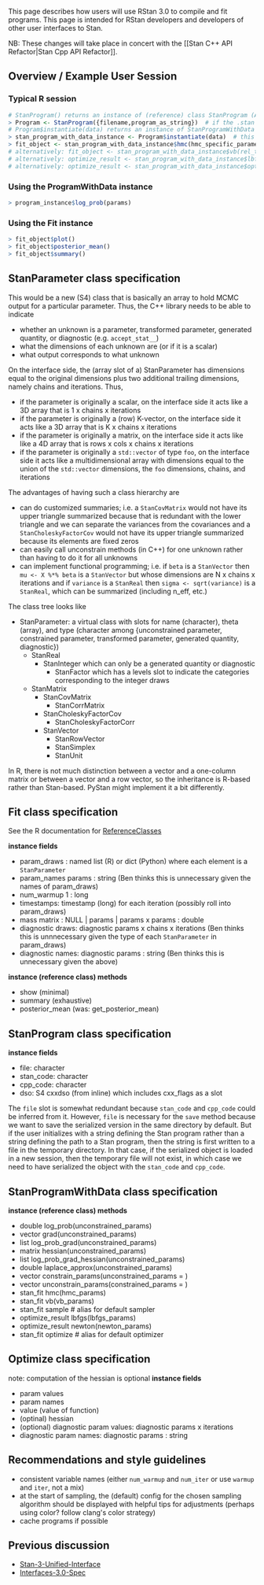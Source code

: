 This page describes how users will use RStan 3.0 to compile and fit programs. This page is intended for RStan developers and developers of other user interfaces to Stan.

NB: These changes will take place in concert with the [[Stan C++ API Refactor|Stan Cpp API Refactor]].

## Overview / Example User Session
### Typical R  session
```R
# StanProgram() returns an instance of (reference) class StanProgram (AR: I'm confused, isn't StanProgram *the* reference class)?
> Program <- StanProgram({filename,program_as_string})  # if the .stan file does not parse this will fail quick. if not, this will be the "long" compile. (AR: I would be expecting StanProgram$instantiate({filename, program_as_string}) given the subsequent API)
# Program$instantiate(data) returns an instance of StanProgramWithData (due to R reference classes lacking static/class methods)
> stan_program_with_data_instance <- Program$instantiate(data)  # this will be fast
> fit_object <- stan_program_with_data_instance$hmc(hmc_specific_parameters)
# alternatively: fit_object <- stan_program_with_data_instance$vb(rel_tol = 1e-4, abs_tol = 1e10)
# alternatively: optimize_result <- stan_program_with_data_instance$lbfgs(lbfgs_specific_parameters)
# alternatively: optimize_result <- stan_program_with_data_instance$optimize() # alias for $lbfgs() with only defaults
```
### Using the ProgramWithData instance
```R
> program_instance$log_prob(params)
```
### Using the Fit instance
```R
> fit_object$plot()
> fit_object$posterior_mean()
> fit_object$summary()
```
## StanParameter class specification
This would be a new (S4) class that is basically an array to hold MCMC output for a particular parameter. Thus, the C++ library needs to be able to indicate
- whether an unknown is a parameter, transformed parameter, generated quantity, or diagnostic (e.g. ``accept_stat__``)
- what the dimensions of each unknown are (or if it is a scalar)
- what output corresponds to what unknown

On the interface side, the (array slot of a) StanParameter has dimensions equal to the original dimensions plus two additional trailing dimensions, namely chains and iterations. Thus,
- if the parameter is originally a scalar, on the interface side it acts like a 3D array that is 1 x chains x iterations
- if the parameter is originally a (row) K-vector, on the interface side it acts like a 3D array that is K  x chains x iterations
- if the parameter is originally a matrix, on the interface side it acts like like a 4D array that is rows x cols x chains x iterations
- if the parameter is originally a ``std::vector`` of type ``foo``, on the interface side it acts like a multidimensional array with dimensions equal to the union of the ``std::vector`` dimensions, the ``foo`` dimensions, chains, and iterations

The advantages of having such a class hierarchy are
- can do customized summaries; i.e. a ``StanCovMatrix`` would not have its upper triangle summarized because that is redundant with the lower triangle and we can separate the variances from the covariances and a ``StanCholeskyFactorCov`` would not have its upper triangle summarized because its elements are fixed zeros
- can easily call unconstrain methods (in C++) for one unknown rather than having to do it for all unknowns
- can implement functional programming; i.e. if ``beta`` is a ``StanVector`` then ``mu <- X %*% beta`` is a ``StanVector`` but whose dimensions are N x chains x iterations and if ``variance`` is a ``StanReal`` then ``sigma <- sqrt(variance)`` is a ``StanReal``, which can be summarized (including n_eff, etc.)

The class tree looks like
- StanParameter: a virtual class with slots for name (character), theta (array), and type (character among {unconstrained parameter, constrained parameter, transformed parameter, generated quantity, diagnostic})
    - StanReal
        - StanInteger which can only be a generated quantity or diagnostic
            - StanFactor which has a levels slot to indicate the categories corresponding to the integer draws
    - StanMatrix
        - StanCovMatrix
            - StanCorrMatrix
        - StanCholeskyFactorCov
            - StanCholeskyFactorCorr
        - StanVector
            - StanRowVector
            - StanSimplex
            - StanUnit

In R, there is not much distinction between a vector and a one-column matrix or between a vector and a row vector, so the inheritance is R-based rather than Stan-based. PyStan might implement it a bit differently.


## Fit class specification
See the R documentation for [ReferenceClasses](http://stat.ethz.ch/R-manual/R-devel/library/methods/html/refClass.html)

**instance fields**
- param_draws : named list (R) or dict (Python) where each element is a ``StanParameter``
- param_names  params : string (Ben thinks this is unnecessary given the names of param_draws)
- num_warmup 1 : long
- timestamps: timestamp (long) for each iteration (possibly roll into param_draws)
- mass matrix : NULL | params | params x params : double
- diagnostic draws: diagnostic params x chains x iterations (Ben thinks this is unnnecessary given the type of each ``StanParameter`` in param_draws)
- diagnostic names: diagnostic params : string (Ben thinks this is unnecessary given the above)

**instance (reference class) methods**
- show (minimal)
- summary (exhaustive)
- posterior_mean (was: get_posterior_mean)

## StanProgram class specification
**instance fields**
- file: character
- stan_code: character
- cpp_code: character
- dso: S4 cxxdso (from inline) which includes cxx_flags as a slot

The ``file`` slot is somewhat redundant because ``stan_code`` and ``cpp_code`` could be inferred from it. However, ``file`` is necessary for the ``save`` method because we want to save the serialized version in the same directory by default. But if the user initializes with a string defining the Stan program rather than a string defining the path to a Stan program, then the string is first written to a file in the temporary directory. In that case, if the serialized object is loaded in a new session, then the temporary file will not exist, in which case we need to have serialized the object with the ``stan_code`` and ``cpp_code``.

## StanProgramWithData class specification
**instance (reference class) methods**
- double log_prob(unconstrained_params)
- vector grad(unconstrained_params)
- list log_prob_grad(unconstrained_params)
- matrix hessian(unconstrained_params)
- list log_prob_grad_hessian(unconstrained_params)
- double laplace_approx(unconstrained_params)
- vector constrain_params(unconstrained_params = <vector>)
- vector unconstrain_params(constrained_params = <vector>)
- stan_fit hmc(hmc_params)
- stan_fit vb(vb_params)
- stan_fit sample # alias for default sampler
- optimize_result lbfgs(lbfgs_params)
- optimize_result newton(newton_params)
- stan_fit optimize # alias for default optimizer

## Optimize class specification
note: computation of the hessian is optional
**instance fields**
- param values
- param names
- value (value of function)
- (optinal) hessian
- (optional) diagnostic param values: diagnostic params x iterations
- diagnostic param names: diagnostic params : string

## Recommendations and style guidelines
- consistent variable names (either ``num_warmup`` and ``num_iter`` or use ``warmup`` and ``iter``, not a mix)
- at the start of sampling, the (default) config for the chosen sampling algorithm should be displayed with helpful tips for adjustments (perhaps using color? follow clang's color strategy)
- cache programs if possible

## Previous discussion
- [Stan-3-Unified-Interface](https://github.com/stan-dev/stan/wiki/Stan-3-Unified-Interface)
- [Interfaces-3.0-Spec](https://github.com/stan-dev/rstan/wiki/Interfaces-3.0-Spec)

